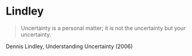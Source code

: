 # Lindley


> Uncertainty is a personal matter; it is not the uncertainty but your uncertainty.

Dennis Lindley, Understanding Uncertainty (2006)
